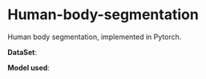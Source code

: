 # Human-body-segmentation
Human body segmentation, implemented in Pytorch.

**DataSet**:

**Model used**:
